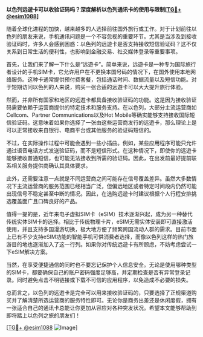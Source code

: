 **以色列远遊卡可以收验证码吗？深度解析以色列通讯卡的使用与限制[[TG💪+ @esim1088](https://t.me/s/esim1088)]**

随着全球化进程的加快，越来越多的人选择前往国外旅行或工作。对于计划前往以色列的朋友来说，手机通讯问题是一个不容忽视的重要环节。尤其是当涉及到接收验证码时，许多人会感到困惑：以色列的远遊卡是否支持接收短信验证码？这不仅关系到日常生活的便利性，也影响到金融交易、社交媒体登录等重要事项。

首先，让我们来了解一下什么是“远遊卡”。简单来说，远遊卡是一种专为国际旅行者设计的手机SIM卡，它允许用户在不更换本国号码的情况下，在国外使用本地网络服务。这种卡通常提供预付费套餐，包括通话时间、数据流量以及短信功能。对于短期访问以色列的人来说，购买一张合适的远遊卡可以大大提升旅行体验。

然而，并非所有国家和地区的远遊卡都具备接收验证码的功能。这是因为接收验证码需要依赖于运营商提供的特定技术和服务支持。在以色列，大部分主流运营商如Cellcom、Partner Communications以及Hot Mobile等确实能够支持接收国际短信验证码。这意味着如果你选择了一张由这些运营商发行的远遊卡，那么理论上是可以正常接收来自银行、电商平台或其他服务的验证码短信的。

不过，在实际操作过程中可能会遇到一些小插曲。例如，某些应用程序可能只允许通过语音电话方式发送验证码，而不是短信形式。在这种情况下，即使你的远遊卡能够接收普通短信，也可能无法接收到所需的验证码。因此，在出发前最好提前联系相关服务提供商确认其具体要求。

此外，还需要注意一点就是不同运营商之间可能存在信号覆盖差异。虽然大多数情况下主流运营商的服务范围已经相当广泛，但偏远地区或者特定时间段内仍然可能出现信号不稳定甚至中断的情况。因此，在选购远遊卡时建议根据个人行程安排挑选覆盖面广且口碑良好的产品。

值得一提的是，近年来电子虚拟SIM卡（eSIM）技术逐渐兴起，成为另一种替代传统实体SIM卡的选择。相比于传统物理卡片，eSIM无需实体安装即可直接激活使用，并且支持多国漫游切换，极大地方便了频繁跨国流动人群的需求。目前市面上已有不少支持eSIM功能的智能手机可供消费者选择，而像以色列这样的热门旅游目的地也逐渐加入了这一行列。如果你对传统远遊卡有所顾虑，不妨考虑尝试一下eSIM解决方案。

当然，在享受便捷通信的同时也不要忘记保护个人信息安全。无论是使用哪种类型的SIM卡，都要确保自己的账户密码强度足够高，并定期检查是否有异常登录记录。同时避免点击不明链接或下载不可信的应用程序，以免造成不必要的损失。

总而言之，以色列的远遊卡是完全可以用来接收验证码的，只要选择了正规渠道购买并了解清楚所选运营商的服务特性即可。无论你是商务出差还是休闲度假，拥有一张适合自己的通讯卡总能让你更加从容应对各种突发状况。希望本文能够帮助到即将踏上以色列之旅的朋友们！

[[TG💪+ @esim1088](https://t.me/s/esim1088) ![Image](https://i.postimg.cc/4NQfJmqS/Snipaste-2025-05-13-00-14-12.png)]